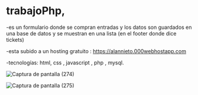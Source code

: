 # trabajoPhp, 
-es un formulario donde se compran entradas y los datos son guardados en una base de datos y se muestran en una lista (en el footer donde dice tickets)

-esta subido a un hosting gratuito : https://alannieto.000webhostapp.com

-tecnologías: html, css , javascript , php , mysql.  

![Captura de pantalla (274)](https://github.com/alannieto07/trabajoPhp/assets/110429020/8c61841c-7aa9-41e4-9104-108222a604c8) 


![Captura de pantalla (275)](https://github.com/alannieto07/trabajoPhp/assets/110429020/ed582d24-d92d-44d6-b98d-802ea2a0e95b)
